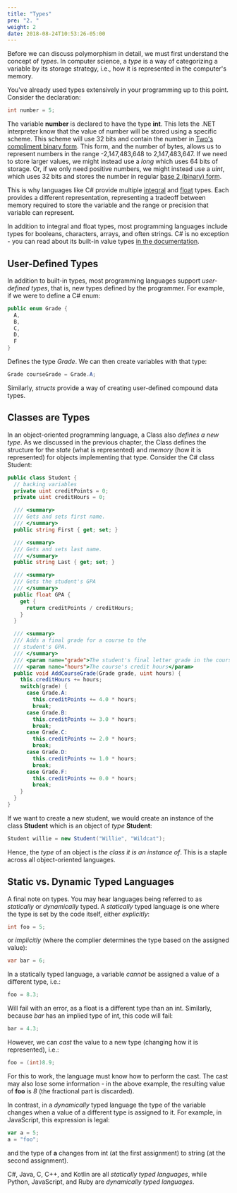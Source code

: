 ```yaml
---
title: "Types"
pre: "2. "
weight: 2
date: 2018-08-24T10:53:26-05:00
---
```

Before we can discuss polymorphism in detail, we must first understand the concept of _types_.  In computer science, a _type_ is a way of categorizing a variable by its storage strategy, i.e., how it is represented in the computer's memory.

You've already used types extensively in your programming up to this point.  Consider the declaration:

```csharp
int number = 5;
```

The variable **number** is declared to have the type **int**.  This lets the .NET interpreter know that the value of number will be stored using a specific scheme.  This scheme will use 32 bits and contain the number in <a href="https://en.wikipedia.org/wiki/Two%27s_complement" target="_blank">Two's compliment binary form</a>.  This form, and the number of bytes, allows us to represent numbers in the range -2,147,483,648 to 2,147,483,647.  If we need to store larger values, we might instead use a *long* which uses 64 bits of storage.  Or, if we only need positive numbers, we might instead use a *uint*, which uses 32 bits and stores the number in regular [base 2 (binary) form](https://en.wikipedia.org/wiki/Binary_number).

This is why languages like C# provide multiple [integral](https://docs.microsoft.com/en-us/dotnet/csharp/language-reference/builtin-types/integral-numeric-types) and [float](https://docs.microsoft.com/en-us/dotnet/csharp/language-reference/builtin-types/floating-point-numeric-types) types.  Each provides a different representation, representing a tradeoff between memory required to store the variable and the range or precision that variable can represent.

In addition to integral and float types, most programming languages include types for booleans, characters, arrays, and often strings.  C# is no exception - you can read about its built-in value types [in the documentation](https://docs.microsoft.com/en-us/dotnet/csharp/language-reference/keywords/value-types).

## User-Defined Types
In addition to built-in types, most programming languages support _user-defined types_, that is, new types defined by the programmer.  For example, if we were to define a C# enum:

```csharp
public enum Grade {
  A,
  B,
  C,
  D,
  F
}
```

Defines the type _Grade_.  We can then create variables with that type:

```csharp
Grade courseGrade = Grade.A;
```

Similarly, *structs* provide a way of creating user-defined compound data types.

## Classes are Types
In an object-oriented programming language, a Class also _defines a new type_.  As we discussed in the previous chapter, the Class defines the structure for the _state_ (what is represented) and _memory_ (how it is represented) for objects implementing that type.  Consider the C# class Student:

```csharp
public class Student {
  // backing variables
  private uint creditPoints = 0;
  private uint creditHours = 0;

  /// <summary>
  /// Gets and sets first name.
  /// </summary>
  public string First { get; set; }

  /// <summary>
  /// Gets and sets last name.
  /// </summary>
  public string Last { get; set; }

  /// <summary>
  /// Gets the student's GPA
  /// </summary>
  public float GPA {
    get {
      return creditPoints / creditHours;
    }
  }

  /// <summary>
  /// Adds a final grade for a course to the
  // student's GPA.
  /// </summary>
  /// <param name="grade">The student's final letter grade in the course</param>
  /// <param name="hours">The course's credit hours</param>
  public void AddCourseGrade(Grade grade, uint hours) {
    this.creditHours += hours;
    switch(grade) {
      case Grade.A:
        this.creditPoints += 4.0 * hours;
        break;
      case Grade.B:
        this.creditPoints += 3.0 * hours;
        break;
      case Grade.C:
        this.creditPoints += 2.0 * hours;
        break;
      case Grade.D:
        this.creditPoints += 1.0 * hours;
        break;
      case Grade.F:
        this.creditPoints += 0.0 * hours;
        break;
    }
  }
}
```

If we want to create a new student, we would create an instance of the class **Student** which is an object of _type_ **Student**:

```csharp
Student willie = new Student("Willie", "Wildcat");
```

Hence, the _type_ of an object is _the class it is an instance of_.  This is a staple across all object-oriented languages.

## Static vs. Dynamic Typed Languages
A final note on types.  You may hear languages being referred to as _statically_ or _dynamically_ typed.  A _statically_ typed language is one where the type is set by the code itself, either _explicitly_:

```csharp
int foo = 5;
```

or _implicitly_ (where the complier determines the type based on the assigned value):

```csharp
var bar = 6;
```

In a statically typed language, a variable _cannot_ be assigned a value of a different type, i.e.:

```csharp
foo = 8.3;
```

Will fail with an error, as a float is a different type than an int.  Similarly, because *bar* has an implied type of int, this code will fail:

```csharp
bar = 4.3;
```

However, we can _cast_ the value to a new type (changing how it is represented), i.e.:

```csharp
foo = (int)8.9;
```

For this to work, the language must know how to perform the cast. The cast may also lose some information - in the above example, the resulting value of **foo** is *8* (the fractional part is discarded).

In contrast, in a _dynamically_ typed language the type of the variable changes when a value of a different type is assigned to it.  For example, in JavaScript, this expression is legal:

```javascript
var a = 5;
a = "foo";
```

and the type of **a** changes from int (at the first assignment) to string (at the second assignment).

C#, Java, C, C++, and Kotlin are all _statically typed languages_, while Python, JavaScript, and Ruby are _dynamically typed languages_.   